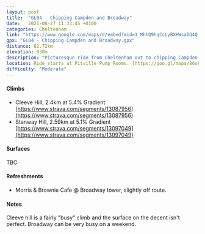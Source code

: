 ```yaml
---
layout: post
title:  "GL04 - Chipping Campden and Broadway"
date:   2021-08-27 11:33:45 +0100
categories: Cheltenham
link: "https://www.google.com/maps/d/embed?mid=1_MhhQ9hqCcLyBXHWsaIQ4Q_Erqy_FNEk"
gpx: "GL04 - Chipping Campden and Broadway.gpx"
distance: 82.72km 
elevation: 930m
description: "Picturesque ride from Cheltenham out to chipping Campden and Broadway"
location: Ride starts at Pitville Pump Rooms. [https://goo.gl/maps/86sFjFhG4ugD7xd68](https://goo.gl/maps/86sFjFhG4ugD7xd68). Parking Available
difficulty: "Moderate"
---
```


#### Climbs

- Cleeve Hill, 2.4km at 5.4% Gradient [https://www.strava.com/segments/13087956](https://www.strava.com/segments/13087956)
- Stanway Hill, 2.59km at 5.1% Gradient [https://www.strava.com/segments/13097049](https://www.strava.com/segments/13097049)

#### Surfaces

TBC

#### Refreshments

- Morris & Brownie Cafe @ Broadway tower, slightly off route.

#### Notes

Cleeve hill is a fairly "busy" climb and the surface on the decent isn't perfect. 
Broadway can be very busy on a weekend.